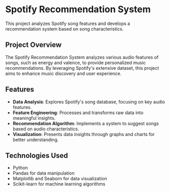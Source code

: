 # Spotify Recommendation System

This project analyzes Spotify song features and develops a recommendation system based on song characteristics.

## Project Overview

The Spotify Recommendation System analyzes various audio features of songs, such as energy and valence, to provide personalized music recommendations. By leveraging Spotify's extensive dataset, this project aims to enhance music discovery and user experience.

## Features

- **Data Analysis**: Explores Spotify's song database, focusing on key audio features.
- **Feature Engineering**: Processes and transforms raw data into meaningful insights.
- **Recommendation Algorithm**: Implements a system to suggest songs based on audio characteristics.
- **Visualization**: Presents data insights through graphs and charts for better understanding.

## Technologies Used

- Python
- Pandas for data manipulation
- Matplotlib and Seaborn for data visualization
- Scikit-learn for machine learning algorithms
